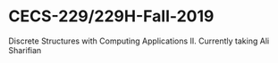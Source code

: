# CECS-229/229H-Fall-2019
Discrete Structures with Computing Applications II. Currently taking Ali Sharifian
